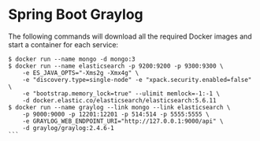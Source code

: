 # Spring Boot Graylog

The following commands will download all the required Docker images and start a container for each service:

````
$ docker run --name mongo -d mongo:3
$ docker run --name elasticsearch -p 9200:9200 -p 9300:9300 \
    -e ES_JAVA_OPTS="-Xms2g -Xmx4g" \
    -e "discovery.type=single-node" -e "xpack.security.enabled=false" \
    -e "bootstrap.memory_lock=true" --ulimit memlock=-1:-1 \
    -d docker.elastic.co/elasticsearch/elasticsearch:5.6.11
$ docker run --name graylog --link mongo --link elasticsearch \
    -p 9000:9000 -p 12201:12201 -p 514:514 -p 5555:5555 \
    -e GRAYLOG_WEB_ENDPOINT_URI="http://127.0.0.1:9000/api" \
    -d graylog/graylog:2.4.6-1
```
